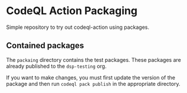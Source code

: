 # CodeQL Action Packaging

Simple repository to try out codeql-action using packages.

## Contained packages

The `packaing` directory contains the test packages. These packages are already published to the `dsp-testing` org.

If you want to make changes, you must first update the version of the package and then run `codeql pack publish` in
the appropriate directory.
